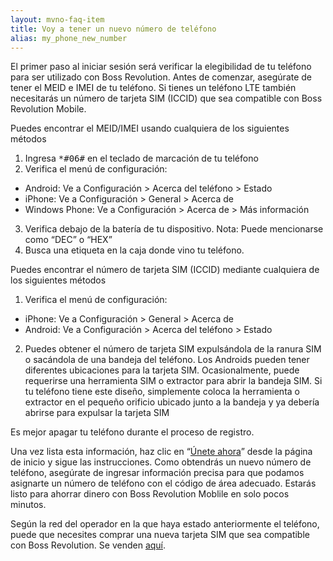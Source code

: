 ```yaml
---
layout: mvno-faq-item
title: Voy a tener un nuevo número de teléfono
alias: my_phone_new_number
---
```


El primer paso al iniciar sesión será verificar la elegibilidad de tu teléfono para ser utilizado con Boss Revolution. Antes de comenzar, asegúrate de tener el MEID e IMEI de tu teléfono. Si tienes un teléfono LTE también necesitarás un número de tarjeta SIM (ICCID) que sea compatible con Boss Revolution Mobile.

Puedes encontrar el MEID/IMEI usando cualquiera de los siguientes métodos

1. Ingresa <kbd>\*#06#</kbd> en el teclado de marcación de tu teléfono
2. Verifica el menú de configuración:
  * Android: Ve a Configuración > Acerca del teléfono > Estado
  * iPhone: Ve a Configuración > General > Acerca de
  * Windows Phone: Ve a Configuración > Acerca de > Más información
3. Verifica debajo de la batería de tu dispositivo. Nota: Puede mencionarse como “DEC” o “HEX”
4. Busca una etiqueta en la caja donde vino tu teléfono.

Puedes encontrar el número de tarjeta SIM (ICCID) mediante cualquiera de los siguientes métodos

1. Verifica el menú de configuración:
  * iPhone: Ve a Configuración > General > Acerca de
  * Android: Ve a Configuración > Acerca del teléfono > Estado
2. Puedes obtener el número de tarjeta SIM expulsándola de la ranura SIM o sacándola de una bandeja del teléfono. Los Androids pueden tener diferentes ubicaciones para la tarjeta SIM. Ocasionalmente, puede requerirse una herramienta SIM o extractor para abrir la bandeja SIM. Si tu teléfono tiene este diseño, simplemente coloca la herramienta o extractor en el pequeño orificio ubicado junto a la bandeja y ya debería abrirse para expulsar la tarjeta SIM

Es mejor apagar tu teléfono durante el proceso de registro.

Una vez lista esta información, haz clic en “<a href="register.html" target="_blank">Únete ahora</a>” desde la página de inicio y sigue las instrucciones. Como obtendrás un nuevo número de teléfono, asegúrate de ingresar información precisa para que podamos asignarte un número de teléfono con el código de área adecuado. Estarás listo para ahorrar dinero con Boss Revolution Moblile en solo pocos minutos.

Según la red del operador en la que haya estado anteriormente el teléfono, puede que necesites comprar una nueva tarjeta SIM que sea compatible con Boss Revolution. Se venden <a href="http://mobilestore.mvnodepot.com/phones" target="_blank">aquí</a>.
